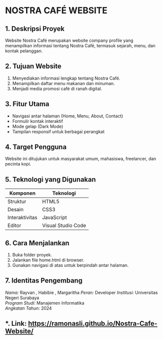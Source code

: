 # NOSTRA CAFÉ WEBSITE

## 1. Deskripsi Proyek
Website Nostra Café merupakan website company profile yang menampilkan informasi tentang Nostra Café, termasuk sejarah, menu, dan kontak pelanggan.

## 2. Tujuan Website
1. Menyediakan informasi lengkap tentang Nostra Café.
2. Menampilkan daftar menu makanan dan minuman.
3. Menjadi media promosi café di ranah digital.

## 3. Fitur Utama
- Navigasi antar halaman (Home, Menu, About, Contact)
- Formulir kontak interaktif
- Mode gelap (Dark Mode)
- Tampilan responsif untuk berbagai perangkat

## 4. Target Pengguna
Website ini ditujukan untuk masyarakat umum, mahasiswa, freelancer, dan pecinta kopi.

## 5. Teknologi yang Digunakan
| Komponen | Teknologi |
|-----------|-----------|
| Struktur | HTML5 |
| Desain | CSS3 |
| Interaktivitas | JavaScript |
| Editor | Visual Studio Code |

## 6. Cara Menjalankan
1. Buka folder proyek.
2. Jalankan file home.html di browser.
3. Gunakan navigasi di atas untuk berpindah antar halaman.

## 7. Identitas Pengembang
*Nama:* Rayvan , Habibie , Margaritha 
*Peran:* Developer 
*Institusi:* Universitas Negeri Surabaya  
*Program Studi:* Manajemen Informatika  
*Angkatan Tahun:* 2024

## *. Link: https://ramonasli.github.io/Nostra-Cafe-Website/
